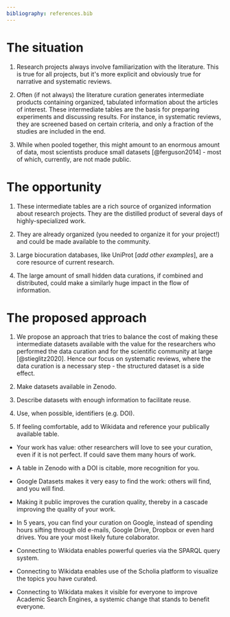 ```yaml
---
bibliography: references.bib
---
```


# The situation

1.  Research projects always involve familiarization with the literature. This is true for all projects, but it's more explicit and obviously true for narrative and systematic reviews.

2.  Often (if not always) the literature curation generates intermediate products containing organized, tabulated information about the articles of interest. These intermediate tables are the basis for preparing experiments and discussing results. For instance, in systematic reviews, they are screened based on certain criteria, and only a fraction of the studies are included in the end.

3.  While when pooled together, this might amount to an enormous amount of data, most scientists produce small datasets [@ferguson2014] - most of which, currently, are not made public.

# The opportunity

1.  These intermediate tables are a rich source of organized information about research projects. They are the distilled product of several days of highly-specialized work.

2.  They are already organized (you needed to organize it for your project!) and could be made available to the community.

3.  Large biocuration databases, like UniProt [*add other examples*], are a core resource of current research.

4.  The large amount of small hidden data curations, if combined and distributed, could make a similarly huge impact in the flow of information.

# The proposed approach

1.  We propose an approach that tries to balance the cost of making these intermediate datasets available with the value for the researchers who performed the data curation and for the scientific community at large [@stieglitz2020]. Hence our focus on systematic reviews, where the data curation is a necessary step - the structured dataset is a side effect.

2.  Make datasets available in Zenodo.

3.  Describe datasets with enough information to facilitate reuse.

4.  Use, when possible, identifiers (e.g. DOI).

5.  If feeling comfortable, add to Wikidata and reference your publically available table.

- Your work has value: other researchers will love to see your curation, even if it is not perfect. If could save them many hours of work. 

- A table in Zenodo with a DOI is citable, more recognition for you. 

- Google Datasets makes it very easy to find the work: others will find, and you will find.

- Making it public improves the curation quality, thereby in a cascade improving the quality of your work. 

- In 5 years, you can find your curation on Google, instead of spending hours sifting through old e-mails, Google Drive, Dropbox or even hard drives. 
You are your most likely future colaborator. 

- Connecting to Wikidata enables powerful queries via the SPARQL query system. 

- Connecting to Wikidata enables use of the Scholia platform to visualize the topics you have curated.

- Connecting to Wikidata makes it visible for everyone to improve Academic Search Engines, a systemic change that stands to benefit everyone. 
 
